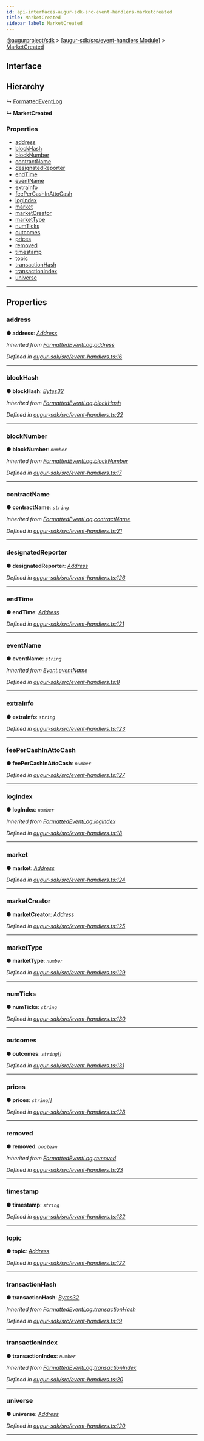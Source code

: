 ```yaml
---
id: api-interfaces-augur-sdk-src-event-handlers-marketcreated
title: MarketCreated
sidebar_label: MarketCreated
---
```


[@augurproject/sdk](api-readme.md) > [[augur-sdk/src/event-handlers Module]](api-modules-augur-sdk-src-event-handlers-module.md) > [MarketCreated](api-interfaces-augur-sdk-src-event-handlers-marketcreated.md)

## Interface

## Hierarchy

↳  [FormattedEventLog](api-interfaces-augur-sdk-src-event-handlers-formattedeventlog.md)

**↳ MarketCreated**

### Properties

* [address](api-interfaces-augur-sdk-src-event-handlers-marketcreated.md#address)
* [blockHash](api-interfaces-augur-sdk-src-event-handlers-marketcreated.md#blockhash)
* [blockNumber](api-interfaces-augur-sdk-src-event-handlers-marketcreated.md#blocknumber)
* [contractName](api-interfaces-augur-sdk-src-event-handlers-marketcreated.md#contractname)
* [designatedReporter](api-interfaces-augur-sdk-src-event-handlers-marketcreated.md#designatedreporter)
* [endTime](api-interfaces-augur-sdk-src-event-handlers-marketcreated.md#endtime)
* [eventName](api-interfaces-augur-sdk-src-event-handlers-marketcreated.md#eventname)
* [extraInfo](api-interfaces-augur-sdk-src-event-handlers-marketcreated.md#extrainfo)
* [feePerCashInAttoCash](api-interfaces-augur-sdk-src-event-handlers-marketcreated.md#feepercashinattocash)
* [logIndex](api-interfaces-augur-sdk-src-event-handlers-marketcreated.md#logindex)
* [market](api-interfaces-augur-sdk-src-event-handlers-marketcreated.md#market)
* [marketCreator](api-interfaces-augur-sdk-src-event-handlers-marketcreated.md#marketcreator)
* [marketType](api-interfaces-augur-sdk-src-event-handlers-marketcreated.md#markettype)
* [numTicks](api-interfaces-augur-sdk-src-event-handlers-marketcreated.md#numticks)
* [outcomes](api-interfaces-augur-sdk-src-event-handlers-marketcreated.md#outcomes)
* [prices](api-interfaces-augur-sdk-src-event-handlers-marketcreated.md#prices)
* [removed](api-interfaces-augur-sdk-src-event-handlers-marketcreated.md#removed)
* [timestamp](api-interfaces-augur-sdk-src-event-handlers-marketcreated.md#timestamp)
* [topic](api-interfaces-augur-sdk-src-event-handlers-marketcreated.md#topic)
* [transactionHash](api-interfaces-augur-sdk-src-event-handlers-marketcreated.md#transactionhash)
* [transactionIndex](api-interfaces-augur-sdk-src-event-handlers-marketcreated.md#transactionindex)
* [universe](api-interfaces-augur-sdk-src-event-handlers-marketcreated.md#universe)

---

## Properties

<a id="address"></a>

###  address

**● address**: *[Address](api-modules-augur-sdk-src-event-handlers-module.md#address)*

*Inherited from [FormattedEventLog](api-interfaces-augur-sdk-src-event-handlers-formattedeventlog.md).[address](api-interfaces-augur-sdk-src-event-handlers-formattedeventlog.md#address)*

*Defined in [augur-sdk/src/event-handlers.ts:16](https://github.com/AugurProject/augur/blob/0787bf1a23/packages/augur-sdk/src/event-handlers.ts#L16)*

___
<a id="blockhash"></a>

###  blockHash

**● blockHash**: *[Bytes32](api-modules-augur-sdk-src-event-handlers-module.md#bytes32)*

*Inherited from [FormattedEventLog](api-interfaces-augur-sdk-src-event-handlers-formattedeventlog.md).[blockHash](api-interfaces-augur-sdk-src-event-handlers-formattedeventlog.md#blockhash)*

*Defined in [augur-sdk/src/event-handlers.ts:22](https://github.com/AugurProject/augur/blob/0787bf1a23/packages/augur-sdk/src/event-handlers.ts#L22)*

___
<a id="blocknumber"></a>

###  blockNumber

**● blockNumber**: *`number`*

*Inherited from [FormattedEventLog](api-interfaces-augur-sdk-src-event-handlers-formattedeventlog.md).[blockNumber](api-interfaces-augur-sdk-src-event-handlers-formattedeventlog.md#blocknumber)*

*Defined in [augur-sdk/src/event-handlers.ts:17](https://github.com/AugurProject/augur/blob/0787bf1a23/packages/augur-sdk/src/event-handlers.ts#L17)*

___
<a id="contractname"></a>

###  contractName

**● contractName**: *`string`*

*Inherited from [FormattedEventLog](api-interfaces-augur-sdk-src-event-handlers-formattedeventlog.md).[contractName](api-interfaces-augur-sdk-src-event-handlers-formattedeventlog.md#contractname)*

*Defined in [augur-sdk/src/event-handlers.ts:21](https://github.com/AugurProject/augur/blob/0787bf1a23/packages/augur-sdk/src/event-handlers.ts#L21)*

___
<a id="designatedreporter"></a>

###  designatedReporter

**● designatedReporter**: *[Address](api-modules-augur-sdk-src-event-handlers-module.md#address)*

*Defined in [augur-sdk/src/event-handlers.ts:126](https://github.com/AugurProject/augur/blob/0787bf1a23/packages/augur-sdk/src/event-handlers.ts#L126)*

___
<a id="endtime"></a>

###  endTime

**● endTime**: *[Address](api-modules-augur-sdk-src-event-handlers-module.md#address)*

*Defined in [augur-sdk/src/event-handlers.ts:121](https://github.com/AugurProject/augur/blob/0787bf1a23/packages/augur-sdk/src/event-handlers.ts#L121)*

___
<a id="eventname"></a>

###  eventName

**● eventName**: *`string`*

*Inherited from [Event](api-interfaces-augur-sdk-src-event-handlers-event.md).[eventName](api-interfaces-augur-sdk-src-event-handlers-event.md#eventname)*

*Defined in [augur-sdk/src/event-handlers.ts:8](https://github.com/AugurProject/augur/blob/0787bf1a23/packages/augur-sdk/src/event-handlers.ts#L8)*

___
<a id="extrainfo"></a>

###  extraInfo

**● extraInfo**: *`string`*

*Defined in [augur-sdk/src/event-handlers.ts:123](https://github.com/AugurProject/augur/blob/0787bf1a23/packages/augur-sdk/src/event-handlers.ts#L123)*

___
<a id="feepercashinattocash"></a>

###  feePerCashInAttoCash

**● feePerCashInAttoCash**: *`number`*

*Defined in [augur-sdk/src/event-handlers.ts:127](https://github.com/AugurProject/augur/blob/0787bf1a23/packages/augur-sdk/src/event-handlers.ts#L127)*

___
<a id="logindex"></a>

###  logIndex

**● logIndex**: *`number`*

*Inherited from [FormattedEventLog](api-interfaces-augur-sdk-src-event-handlers-formattedeventlog.md).[logIndex](api-interfaces-augur-sdk-src-event-handlers-formattedeventlog.md#logindex)*

*Defined in [augur-sdk/src/event-handlers.ts:18](https://github.com/AugurProject/augur/blob/0787bf1a23/packages/augur-sdk/src/event-handlers.ts#L18)*

___
<a id="market"></a>

###  market

**● market**: *[Address](api-modules-augur-sdk-src-event-handlers-module.md#address)*

*Defined in [augur-sdk/src/event-handlers.ts:124](https://github.com/AugurProject/augur/blob/0787bf1a23/packages/augur-sdk/src/event-handlers.ts#L124)*

___
<a id="marketcreator"></a>

###  marketCreator

**● marketCreator**: *[Address](api-modules-augur-sdk-src-event-handlers-module.md#address)*

*Defined in [augur-sdk/src/event-handlers.ts:125](https://github.com/AugurProject/augur/blob/0787bf1a23/packages/augur-sdk/src/event-handlers.ts#L125)*

___
<a id="markettype"></a>

###  marketType

**● marketType**: *`number`*

*Defined in [augur-sdk/src/event-handlers.ts:129](https://github.com/AugurProject/augur/blob/0787bf1a23/packages/augur-sdk/src/event-handlers.ts#L129)*

___
<a id="numticks"></a>

###  numTicks

**● numTicks**: *`string`*

*Defined in [augur-sdk/src/event-handlers.ts:130](https://github.com/AugurProject/augur/blob/0787bf1a23/packages/augur-sdk/src/event-handlers.ts#L130)*

___
<a id="outcomes"></a>

###  outcomes

**● outcomes**: *`string`[]*

*Defined in [augur-sdk/src/event-handlers.ts:131](https://github.com/AugurProject/augur/blob/0787bf1a23/packages/augur-sdk/src/event-handlers.ts#L131)*

___
<a id="prices"></a>

###  prices

**● prices**: *`string`[]*

*Defined in [augur-sdk/src/event-handlers.ts:128](https://github.com/AugurProject/augur/blob/0787bf1a23/packages/augur-sdk/src/event-handlers.ts#L128)*

___
<a id="removed"></a>

###  removed

**● removed**: *`boolean`*

*Inherited from [FormattedEventLog](api-interfaces-augur-sdk-src-event-handlers-formattedeventlog.md).[removed](api-interfaces-augur-sdk-src-event-handlers-formattedeventlog.md#removed)*

*Defined in [augur-sdk/src/event-handlers.ts:23](https://github.com/AugurProject/augur/blob/0787bf1a23/packages/augur-sdk/src/event-handlers.ts#L23)*

___
<a id="timestamp"></a>

###  timestamp

**● timestamp**: *`string`*

*Defined in [augur-sdk/src/event-handlers.ts:132](https://github.com/AugurProject/augur/blob/0787bf1a23/packages/augur-sdk/src/event-handlers.ts#L132)*

___
<a id="topic"></a>

###  topic

**● topic**: *[Address](api-modules-augur-sdk-src-event-handlers-module.md#address)*

*Defined in [augur-sdk/src/event-handlers.ts:122](https://github.com/AugurProject/augur/blob/0787bf1a23/packages/augur-sdk/src/event-handlers.ts#L122)*

___
<a id="transactionhash"></a>

###  transactionHash

**● transactionHash**: *[Bytes32](api-modules-augur-sdk-src-event-handlers-module.md#bytes32)*

*Inherited from [FormattedEventLog](api-interfaces-augur-sdk-src-event-handlers-formattedeventlog.md).[transactionHash](api-interfaces-augur-sdk-src-event-handlers-formattedeventlog.md#transactionhash)*

*Defined in [augur-sdk/src/event-handlers.ts:19](https://github.com/AugurProject/augur/blob/0787bf1a23/packages/augur-sdk/src/event-handlers.ts#L19)*

___
<a id="transactionindex"></a>

###  transactionIndex

**● transactionIndex**: *`number`*

*Inherited from [FormattedEventLog](api-interfaces-augur-sdk-src-event-handlers-formattedeventlog.md).[transactionIndex](api-interfaces-augur-sdk-src-event-handlers-formattedeventlog.md#transactionindex)*

*Defined in [augur-sdk/src/event-handlers.ts:20](https://github.com/AugurProject/augur/blob/0787bf1a23/packages/augur-sdk/src/event-handlers.ts#L20)*

___
<a id="universe"></a>

###  universe

**● universe**: *[Address](api-modules-augur-sdk-src-event-handlers-module.md#address)*

*Defined in [augur-sdk/src/event-handlers.ts:120](https://github.com/AugurProject/augur/blob/0787bf1a23/packages/augur-sdk/src/event-handlers.ts#L120)*

___

